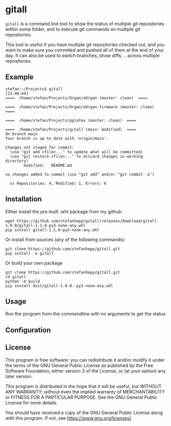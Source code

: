 # gitall

`gitall` is a command line tool to show the status of multiple
git repositories within some folder, and to execute git commands
on multiple git repositories.

This tool is useful if you have multiple git repositories checked
out, and you want to make sure you commited and pushed all of them
at the end of your day. It can also be used to switch branches,
show diffs, .. across multiple repositories.

## Example
```commandline
stefan:~/Projects$ gitall                                                                                                                                                                        [21:48:44]
====  /home/stefan/Projects/Organ/eOrgan (master: clean)  ====

====  /home/stefan/Projects/Organ/eOrgan-firmware (master: clean)  ====

====  /home/stefan/Projects/pplatex (master: clean)  ====

====  /home/stefan/Projects/gitall (main: modified)  ====
On branch main
Your branch is up to date with 'origin/main'.

Changes not staged for commit:
  (use "git add <file>..." to update what will be committed)
  (use "git restore <file>..." to discard changes in working directory)
        modified:   README.md

no changes added to commit (use "git add" and/or "git commit -a")

  o) Repositories: 4, Modified: 1, Errors: 0
```

## Installation

Either install the pre-built .whl package from my github:
```commandline
wget https://github.com/stefanhepp/gitall/releases/download/gitall-1.0.0/gitall-1.1.0-py3-none-any.whl
pip install gitall-1.1.0-py3-none-any.whl
```
Or install from sources (any of the following commands):
```commandline
git clone https://github.com/stefanhepp/gitall.git
pip install -e gitall
```
Or build your own package
```commandline
git clone https://github.com/stefanhepp/gitall.git
cd gitall
python -m build
pip install dist/gitall-1.0.0.-py3-none-any.whl
```

## Usage

Run the program from the commandline with no arguments to get
the status 

## Configuration

## License

This program is free software: you can redistribute it and/or
modify it under the terms of the GNU General Public License as
published by the Free Software Foundation, either version 3 of
the License, or (at your option) any later version.

This program is distributed in the hope that it will be useful,
but WITHOUT ANY WARRANTY; without even the implied warranty of
MERCHANTABILITY or FITNESS FOR A PARTICULAR PURPOSE. See the
GNU General Public License for more details.

You should have received a copy of the GNU General Public License
along with this program. If not, see <https://www.gnu.org/licenses/>.
